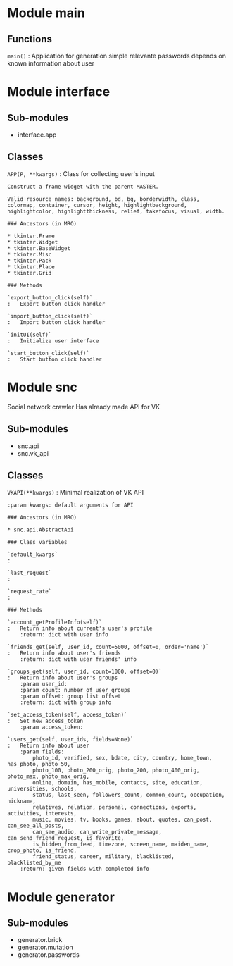 Module main
===========

Functions
---------

    
`main()`
:   Application for generation simple relevante passwords depends on known information about user


Module interface
================

Sub-modules
-----------
* interface.app

Classes
-------

`APP(P, **kwargs)`
:   Class for collecting user's input
    
    Construct a frame widget with the parent MASTER.
    
    Valid resource names: background, bd, bg, borderwidth, class,
    colormap, container, cursor, height, highlightbackground,
    highlightcolor, highlightthickness, relief, takefocus, visual, width.

    ### Ancestors (in MRO)

    * tkinter.Frame
    * tkinter.Widget
    * tkinter.BaseWidget
    * tkinter.Misc
    * tkinter.Pack
    * tkinter.Place
    * tkinter.Grid

    ### Methods

    `export_button_click(self)`
    :   Export button click handler

    `import_button_click(self)`
    :   Import button click handler

    `initUI(self)`
    :   Initialize user interface

    `start_button_click(self)`
    :   Start button click handler


Module snc
==========
Social network crawler
Has already made API for VK

Sub-modules
-----------
* snc.api
* snc.vk_api

Classes
-------

`VKAPI(**kwargs)`
:   Minimal realization of VK API
    
    :param kwargs: default arguments for API

    ### Ancestors (in MRO)

    * snc.api.AbstractApi

    ### Class variables

    `default_kwargs`
    :

    `last_request`
    :

    `request_rate`
    :

    ### Methods

    `account_getProfileInfo(self)`
    :   Return info about current's user's profile
        :return: dict with user info

    `friends_get(self, user_id, count=5000, offset=0, order='name')`
    :   Return info about user's friends
        :return: dict with user friends' info

    `groups_get(self, user_id, count=1000, offset=0)`
    :   Return info about user's groups
        :param user_id:
        :param count: number of user groups
        :param offset: group list offset
        :return: dict with group info

    `set_access_token(self, access_token)`
    :   Set new access_token
        :param access_token:

    `users_get(self, user_ids, fields=None)`
    :   Return info about user
        :param fields:
            photo_id, verified, sex, bdate, city, country, home_town, has_photo, photo_50,
            photo_100, photo_200_orig, photo_200, photo_400_orig, photo_max, photo_max_orig,
            online, domain, has_mobile, contacts, site, education, universities, schools,
            status, last_seen, followers_count, common_count, occupation, nickname,
            relatives, relation, personal, connections, exports, activities, interests,
            music, movies, tv, books, games, about, quotes, can_post, can_see_all_posts,
            can_see_audio, can_write_private_message, can_send_friend_request, is_favorite,
            is_hidden_from_feed, timezone, screen_name, maiden_name, crop_photo, is_friend,
            friend_status, career, military, blacklisted, blacklisted_by_me
        :return: given fields with completed info


Module generator
================

Sub-modules
-----------
* generator.brick
* generator.mutation
* generator.passwords
